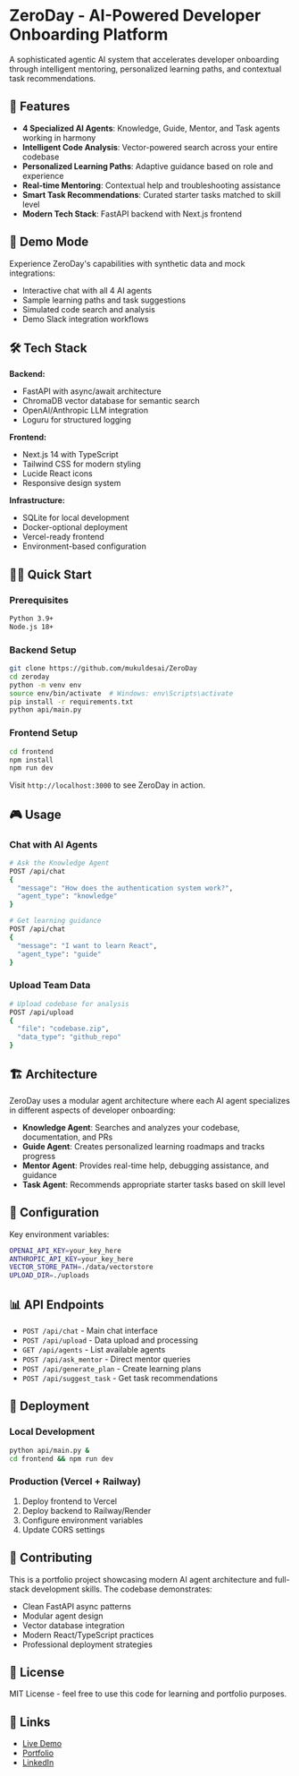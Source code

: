 # ZeroDay - AI-Powered Developer Onboarding Platform

A sophisticated agentic AI system that accelerates developer onboarding through intelligent mentoring, personalized learning paths, and contextual task recommendations.

## 🚀 Features

- **4 Specialized AI Agents**: Knowledge, Guide, Mentor, and Task agents working in harmony
- **Intelligent Code Analysis**: Vector-powered search across your entire codebase
- **Personalized Learning Paths**: Adaptive guidance based on role and experience
- **Real-time Mentoring**: Contextual help and troubleshooting assistance
- **Smart Task Recommendations**: Curated starter tasks matched to skill level
- **Modern Tech Stack**: FastAPI backend with Next.js frontend

## 🎯 Demo Mode

Experience ZeroDay's capabilities with synthetic data and mock integrations:
- Interactive chat with all 4 AI agents
- Sample learning paths and task suggestions
- Simulated code search and analysis
- Demo Slack integration workflows

## 🛠 Tech Stack

**Backend:**
- FastAPI with async/await architecture
- ChromaDB vector database for semantic search
- OpenAI/Anthropic LLM integration
- Loguru for structured logging

**Frontend:**
- Next.js 14 with TypeScript
- Tailwind CSS for modern styling
- Lucide React icons
- Responsive design system

**Infrastructure:**
- SQLite for local development
- Docker-optional deployment
- Vercel-ready frontend
- Environment-based configuration

## 🏃‍♂️ Quick Start

### Prerequisites
```bash
Python 3.9+
Node.js 18+
```

### Backend Setup
```bash
git clone https://github.com/mukuldesai/ZeroDay
cd zeroday
python -m venv env
source env/bin/activate  # Windows: env\Scripts\activate
pip install -r requirements.txt
python api/main.py
```

### Frontend Setup
```bash
cd frontend
npm install
npm run dev
```

Visit `http://localhost:3000` to see ZeroDay in action.

## 🎮 Usage

### Chat with AI Agents
```bash
# Ask the Knowledge Agent
POST /api/chat
{
  "message": "How does the authentication system work?",
  "agent_type": "knowledge"
}

# Get learning guidance
POST /api/chat
{
  "message": "I want to learn React",
  "agent_type": "guide"
}
```

### Upload Team Data
```bash
# Upload codebase for analysis
POST /api/upload
{
  "file": "codebase.zip",
  "data_type": "github_repo"
}
```

## 🏗 Architecture

ZeroDay uses a modular agent architecture where each AI agent specializes in different aspects of developer onboarding:

- **Knowledge Agent**: Searches and analyzes your codebase, documentation, and PRs
- **Guide Agent**: Creates personalized learning roadmaps and tracks progress
- **Mentor Agent**: Provides real-time help, debugging assistance, and guidance
- **Task Agent**: Recommends appropriate starter tasks based on skill level

## 🔧 Configuration

Key environment variables:
```bash
OPENAI_API_KEY=your_key_here
ANTHROPIC_API_KEY=your_key_here
VECTOR_STORE_PATH=./data/vectorstore
UPLOAD_DIR=./uploads
```

## 📊 API Endpoints

- `POST /api/chat` - Main chat interface
- `POST /api/upload` - Data upload and processing
- `GET /api/agents` - List available agents
- `POST /api/ask_mentor` - Direct mentor queries
- `POST /api/generate_plan` - Create learning plans
- `POST /api/suggest_task` - Get task recommendations

## 🚢 Deployment

### Local Development
```bash
python api/main.py &
cd frontend && npm run dev
```

### Production (Vercel + Railway)
1. Deploy frontend to Vercel
2. Deploy backend to Railway/Render
3. Configure environment variables
4. Update CORS settings

## 🤝 Contributing

This is a portfolio project showcasing modern AI agent architecture and full-stack development skills. The codebase demonstrates:

- Clean FastAPI async patterns
- Modular agent design
- Vector database integration
- Modern React/TypeScript practices
- Professional deployment strategies

## 📝 License

MIT License - feel free to use this code for learning and portfolio purposes.

## 🔗 Links

- [Live Demo](https://zeroday-frontend-alpha.vercel.app/)
- [Portfolio](https://v0-portfolio-page-creation-seven.vercel.app/)
- [LinkedIn](https://linkedin.com/in/mukuldesai)
